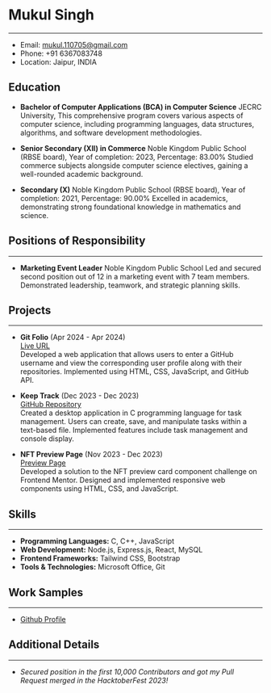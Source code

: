 
# Mukul Singh
---
- Email: mukul.110705@gmail.com
- Phone: +91 6367083748
- Location: Jaipur, INDIA

## Education
- **Bachelor of Computer Applications (BCA) in Computer Science**
JECRC University, 
This comprehensive program covers various aspects of computer science, including programming languages, data structures, algorithms, and software development methodologies.

- **Senior Secondary (XII) in Commerce**
Noble Kingdom Public School (RBSE board), Year of completion: 2023, Percentage: 83.00%
Studied commerce subjects alongside computer science electives, gaining a well-rounded academic background.

- **Secondary (X)**
Noble Kingdom Public School (RBSE board), Year of completion: 2021, Percentage: 90.00%
Excelled in academics, demonstrating strong foundational knowledge in mathematics and science.

## Positions of Responsibility
---
- **Marketing Event Leader**
Noble Kingdom Public School
Led and secured second position out of 12 in a marketing event with 7 team members. Demonstrated leadership, teamwork, and strategic planning skills.

## Projects
---
- **Git Folio** (Apr 2024 - Apr 2024)<br>
  [Live URL](https://mukul1107.github.io/git-folio/)<br>
  Developed a web application that allows users to enter a GitHub username and view the corresponding user profile along with their repositories. Implemented using HTML, CSS, JavaScript, and GitHub API.
  
- **Keep Track** (Dec 2023 - Dec 2023) <br>
  [GitHub Repository](https://github.com/mukul1107/keep-track)<br>
  Created a desktop application in C programming language for task management. Users can create, save, and manipulate tasks within a text-based file. Implemented features include task management and console display.
  
- **NFT Preview Page** (Nov 2023 - Dec 2023)<br>
   [Preview Page](https://mukul1107.github.io/nft-card/)<br>
   Developed a solution to the NFT preview card component challenge on Frontend Mentor. Designed and implemented responsive web components using HTML, CSS, and JavaScript.

## Skills
---
- **Programming Languages:** C, C++, JavaScript
- **Web Development:** Node.js, Express.js, React, MySQL
- **Frontend Frameworks:** Tailwind CSS, Bootstrap
- **Tools & Technologies:** Microsoft Office, Git

## Work Samples
---
- [Github Profile](https://github.com/mukul1107)

## Additional Details
---
- *Secured position in the first 10,000 Contributors and got my Pull Request merged in the HacktoberFest 2023!*
